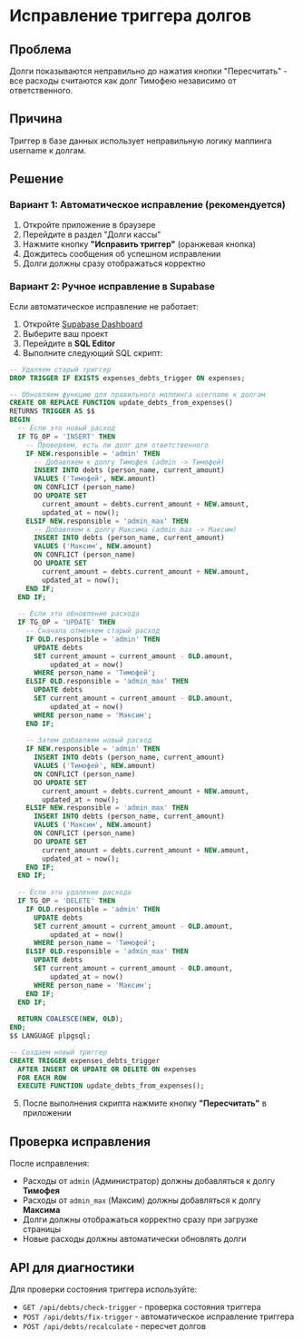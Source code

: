 # Исправление триггера долгов

## Проблема
Долги показываются неправильно до нажатия кнопки "Пересчитать" - все расходы считаются как долг Тимофею независимо от ответственного.

## Причина
Триггер в базе данных использует неправильную логику маппинга username к долгам.

## Решение

### Вариант 1: Автоматическое исправление (рекомендуется)
1. Откройте приложение в браузере
2. Перейдите в раздел "Долги кассы"
3. Нажмите кнопку **"Исправить триггер"** (оранжевая кнопка)
4. Дождитесь сообщения об успешном исправлении
5. Долги должны сразу отображаться корректно

### Вариант 2: Ручное исправление в Supabase
Если автоматическое исправление не работает:

1. Откройте [Supabase Dashboard](https://supabase.com/dashboard)
2. Выберите ваш проект
3. Перейдите в **SQL Editor**
4. Выполните следующий SQL скрипт:

```sql
-- Удаляем старый триггер
DROP TRIGGER IF EXISTS expenses_debts_trigger ON expenses;

-- Обновляем функцию для правильного маппинга username к долгам
CREATE OR REPLACE FUNCTION update_debts_from_expenses()
RETURNS TRIGGER AS $$
BEGIN
  -- Если это новый расход
  IF TG_OP = 'INSERT' THEN
    -- Проверяем, есть ли долг для ответственного
    IF NEW.responsible = 'admin' THEN
      -- Добавляем к долгу Тимофея (admin -> Тимофей)
      INSERT INTO debts (person_name, current_amount)
      VALUES ('Тимофей', NEW.amount)
      ON CONFLICT (person_name)
      DO UPDATE SET 
        current_amount = debts.current_amount + NEW.amount,
        updated_at = now();
    ELSIF NEW.responsible = 'admin_max' THEN
      -- Добавляем к долгу Максима (admin_max -> Максим)
      INSERT INTO debts (person_name, current_amount)
      VALUES ('Максим', NEW.amount)
      ON CONFLICT (person_name)
      DO UPDATE SET 
        current_amount = debts.current_amount + NEW.amount,
        updated_at = now();
    END IF;
  END IF;
  
  -- Если это обновление расхода
  IF TG_OP = 'UPDATE' THEN
    -- Сначала отменяем старый расход
    IF OLD.responsible = 'admin' THEN
      UPDATE debts 
      SET current_amount = current_amount - OLD.amount,
          updated_at = now()
      WHERE person_name = 'Тимофей';
    ELSIF OLD.responsible = 'admin_max' THEN
      UPDATE debts 
      SET current_amount = current_amount - OLD.amount,
          updated_at = now()
      WHERE person_name = 'Максим';
    END IF;
    
    -- Затем добавляем новый расход
    IF NEW.responsible = 'admin' THEN
      INSERT INTO debts (person_name, current_amount)
      VALUES ('Тимофей', NEW.amount)
      ON CONFLICT (person_name)
      DO UPDATE SET 
        current_amount = debts.current_amount + NEW.amount,
        updated_at = now();
    ELSIF NEW.responsible = 'admin_max' THEN
      INSERT INTO debts (person_name, current_amount)
      VALUES ('Максим', NEW.amount)
      ON CONFLICT (person_name)
      DO UPDATE SET 
        current_amount = debts.current_amount + NEW.amount,
        updated_at = now();
    END IF;
  END IF;
  
  -- Если это удаление расхода
  IF TG_OP = 'DELETE' THEN
    IF OLD.responsible = 'admin' THEN
      UPDATE debts 
      SET current_amount = current_amount - OLD.amount,
          updated_at = now()
      WHERE person_name = 'Тимофей';
    ELSIF OLD.responsible = 'admin_max' THEN
      UPDATE debts 
      SET current_amount = current_amount - OLD.amount,
          updated_at = now()
      WHERE person_name = 'Максим';
    END IF;
  END IF;
  
  RETURN COALESCE(NEW, OLD);
END;
$$ LANGUAGE plpgsql;

-- Создаем новый триггер
CREATE TRIGGER expenses_debts_trigger
  AFTER INSERT OR UPDATE OR DELETE ON expenses
  FOR EACH ROW
  EXECUTE FUNCTION update_debts_from_expenses();
```

5. После выполнения скрипта нажмите кнопку **"Пересчитать"** в приложении

## Проверка исправления
После исправления:
- Расходы от `admin` (Администратор) должны добавляться к долгу **Тимофея**
- Расходы от `admin_max` (Максим) должны добавляться к долгу **Максима**
- Долги должны отображаться корректно сразу при загрузке страницы
- Новые расходы должны автоматически обновлять долги

## API для диагностики
Для проверки состояния триггера используйте:
- `GET /api/debts/check-trigger` - проверка состояния триггера
- `POST /api/debts/fix-trigger` - автоматическое исправление триггера
- `POST /api/debts/recalculate` - пересчет долгов 